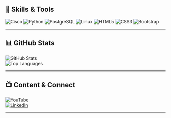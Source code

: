 ## 🚀 Skills & Tools

![Cisco](https://img.shields.io/badge/Cisco-1BA0D7?style=for-the-badge&logo=cisco&logoColor=white)
![Python](https://img.shields.io/badge/Python-3776AB?style=for-the-badge&logo=python&logoColor=white)
![PostgreSQL](https://img.shields.io/badge/PostgreSQL-316192?style=for-the-badge&logo=postgresql&logoColor=white)
![Linux](https://img.shields.io/badge/Linux-FCC624?style=for-the-badge&logo=linux&logoColor=black)
![HTML5](https://img.shields.io/badge/HTML5-E34F26?style=for-the-badge&logo=html5&logoColor=white)
![CSS3](https://img.shields.io/badge/CSS3-1572B6?style=for-the-badge&logo=css3&logoColor=white)
![Bootstrap](https://img.shields.io/badge/Bootstrap-7952B3?style=for-the-badge&logo=bootstrap&logoColor=white)

---

## 📊 GitHub Stats

![GitHub Stats](https://github-readme-stats.vercel.app/api?username=ferdsformanes&show_icons=true&theme=tokyonight)  
![Top Languages](https://github-readme-stats.vercel.app/api/top-langs/?username=ferdsformanes&layout=compact&theme=tokyonight)

---

## 📺 Content & Connect

[![YouTube](https://img.shields.io/badge/YouTube-FF0000?style=for-the-badge&logo=youtube&logoColor=white)](https://youtube.com/@FerdsTechChannel)  
[![LinkedIn](https://img.shields.io/badge/LinkedIn-0077B5?style=for-the-badge&logo=linkedin&logoColor=white)](https://linkedin.com/in/ferdsformanes)

---

